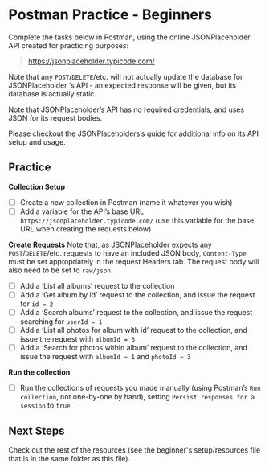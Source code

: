 # Postman Practice - Beginners

Complete the tasks below in Postman, using the online JSONPlaceholder API created for practicing purposes: 

> https://jsonplaceholder.typicode.com/

Note that any `POST`/`DELETE`/etc. will not actually update the database for JSONPlaceholder ‘s API - an expected response will be given, but its database is actually static.

Note that JSONPlaceholder’s API has no required credentials, and uses JSON for its request bodies.

Please checkout the JSONPlaceholders’s [guide](https://jsonplaceholder.typicode.com/guide/) for additional info on its API setup and usage.

## Practice
**Collection Setup**
- [ ] Create a new collection in Postman (name it whatever you wish)
- [ ] Add a variable for the API’s base URL `https://jsonplaceholder.typicode.com/`  (use this variable for the base URL when creating the requests below)

**Create Requests**
Note that, as JSONPlaceholder expects any `POST`/`DELETE`/etc. requests to have an included JSON body, `Content-Type` must be set appropriately in the request Headers tab. The request body will also need to be set to `raw/json`.
- [ ] Add a ‘List all albums’ request to the collection
- [ ] Add a ‘Get album by id’ request to the collection, and issue the request for `id = 2`
- [ ] Add a ‘Search albums’ request to the collection, and issue the request searching for `userId = 1`
- [ ] Add a ‘List all photos for album with id’ request to the collection, and issue the request with `albumId = 3`
- [ ] Add a ‘Search for photos within album’ request to the collection, and issue the request with `albumId = 1` and `photoId = 3` 

**Run the collection**
- [ ] Run the collections of requests you made manually (using Postman’s `Run collection`, not one-by-one by hand), setting `Persist responses for a session` to `true`

## Next Steps
Check out the rest of the resources (see the beginner's setup/resources file that is in the same folder as this file).
